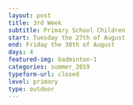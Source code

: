 ```yaml
---
layout: post
title: 3rd Week
subtitle: Primary School Children
start: Tuesday the 27th of August
end: Friday the 30th of August
days: 4
featured-img: badminton-1
categories: summer_2019
typeform-url: closed
level: primary
type: outdoor
---
```

